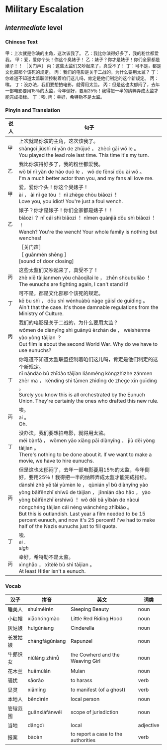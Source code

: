 # Military Escalation
## *intermediate* level

### Chinese Text
甲：上次就是你演的主角，这次该我了。
乙：我比你演得好多了，我的粉丝都爱我。
甲：爱，爱你个头！你这个臭婊子！
乙：婊子？你才是婊子！你们全家都是婊子！！
［关门声］
丙：这些太监们又吵起来了，真受不了！
丁：可不是，都是文化部那个该死的规定。
丙：我们的电影是关于二战的，为什么要用太监？
丁：你难道不知道太监联盟控制着咱们这儿吗，肯定是他们制定的这个新规定。
丙：唉。
丁：没办法，我们要想拍电影，就得用太监。
丙：但是这也太郁闷了，去年一部电影要用15％的太监，今年倒好，要用25％！我得把一半的纳粹弄成太监才能完成指标。
丁：唉.
丙：幸好，希特勒不是太监。

### Pinyin and Translation
|说人|句子|
|----|----|
|甲|上次就是你演的主角，这次该我了。<br />shàngcì jiùshì nǐ yǎn de zhǔjué ， zhècì gāi wǒ le 。<br />You played the lead role last time. This time it's my turn.|
|乙|我比你演得好多了，我的粉丝都爱我。<br />wǒ bǐ nǐ yǎn de hǎo duō le ， wǒ de fěnsī dōu ài wǒ 。<br />I'm a much better actor than you, and my fans all love me.|
|甲|爱，爱你个头！你这个臭婊子！<br />ài ， ài nǐ ge tóu ！ nǐ zhège chòu biǎozi ！<br />Love you, you idiot! You're just a foul wench.|
|乙|婊子？你才是婊子！你们全家都是婊子！！<br />biǎozi ？ nǐ cái shì biǎozi ！ nǐmen quánjiā dōu shì biǎozi ！ ！<br />Wench? You're the wench! Your whole family is nothing but wenches!|
||［关门声］<br />［ guānmén shēng ］<br />[sound of door closing]|
|丙|这些太监们又吵起来了，真受不了！<br />zhè xiē tàijianmen yòu chǎoqǐlai le ， zhēn shòubuliǎo ！<br />The eunuchs are fighting again, I can't stand it!|
|丁|可不是，都是文化部那个该死的规定。<br />kě bu shì ， dōu shì wénhuàbù nàge gāisǐ de guīdìng 。<br />Ain't that the case. It's those damnable regulations from the Ministry of Culture.|
|丙|我们的电影是关于二战的，为什么要用太监？<br />wǒmen de diànyǐng shì guānyú èrzhàn de ， wèishénme yào yòng tàijian ？<br />Out film is about the second World War. Why do we have to use eunuchs?|
|丁|你难道不知道太监联盟控制着咱们这儿吗，肯定是他们制定的这个新规定。<br />nǐ nándào bù zhīdào tàijian liánméng kòngzhìzhe zánmen zhèr ma ， kěndìng shì tāmen zhìdìng de zhège xīn guīdìng 。<br />Surely you know this is all orchestrated by the Eunuch Union. They're certainly the ones who drafted this new rule.|
|丙|唉。<br />ai 。<br />Oh.|
|丁|没办法，我们要想拍电影，就得用太监。<br />méi bànfǎ ， wǒmen yāo xiǎng pāi diànyǐng ， jiù děi yòng tàijian 。<br />There's nothing to be done about it. If we want to make a movie, we have to hire eunuchs.|
|丙|但是这也太郁闷了，去年一部电影要用15％的太监，今年倒好，要用25％！我得把一半的纳粹弄成太监才能完成指标。<br />dànshì zhè yě tài yùmèn le ， qùnián yī bù diànyǐng yào yòng bǎifēnzhī shíwǔ de tàijian ， jīnnián dào hǎo ， yào yòng bǎifēnzhī èrshíwǔ ！ wǒ děi bǎ yībàn de nàcuì nòngchéng tàijian cái néng wánchéng zhǐbiāo 。<br />But this is outlandish. Last year a film needed to be 15 percent eunuch, and now it's 25 percent! I've had to make half of the Nazis eunuchs just to fill quota.|
|丁|唉.<br />ai .<br />*sigh*|
|丙|幸好，希特勒不是太监。<br />xìnghǎo ， xītèlè bù shì tàijian 。<br />At least Hitler isn't a eunuch.|
### Vocab
|汉子|拼音|英文|词类|
|----|----|----|----|
|睡美人|shuìméirén|Sleeping Beauty|noun|
|小红帽|xiǎohóngmào|Little Red Riding Hood|noun|
|灰姑娘|huīgūniang|Cinderella|noun|
|长发姑娘|chángfàgūniang|Rapunzel|noun|
|牛郎织女|niúláng zhīnǚ|the Cowherd and the Weaving Girl|noun|
|花木兰|huāmùlán|Mulan|noun|
|骚扰|sāorǎo|to harass|verb|
|显灵|xiǎnlíng|to manifest (of a ghost)|verb|
|本地人|běndìrén|local person|noun|
|管辖范围|guǎnxiáfànwéi|scope of jurisdiction|noun|
|当地|dāngdì|local|adjective|
|报案|bàoàn|to report a case to the authorities|verb|
